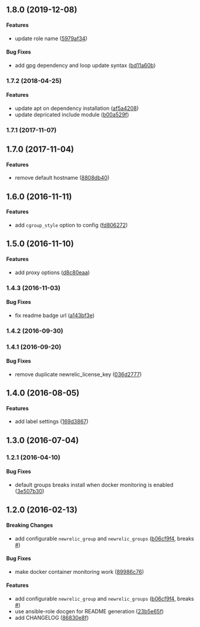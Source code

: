 <a name="1.8.0"></a>
## 1.8.0 (2019-12-08)


#### Features

*   update role name ([5979af34](https://github.com/weareinteractive/ansible-newrelic/commit/5979af343fe2905660a3829705894ba05424cdca))

#### Bug Fixes

*   add gpg dependency and loop update syntax ([bd11a60b](https://github.com/weareinteractive/ansible-newrelic/commit/bd11a60b10be3bb945f87edc1a9d34d5773d5fa9))



<a name="1.7.2"></a>
### 1.7.2 (2018-04-25)


#### Features

*   update apt on dependency installation ([af5a4208](https://github.com/weareinteractive/ansible-newrelic/commit/af5a42085a23f6aa90d73d597a6f772e2eed4559))
*   update depricated include module ([b00a529f](https://github.com/weareinteractive/ansible-newrelic/commit/b00a529fb329868218626e40760d6b801d6a13dc))



<a name="1.7.1"></a>
### 1.7.1 (2017-11-07)




<a name="1.7.0"></a>
## 1.7.0 (2017-11-04)


#### Features

*   remove default hostname ([8808db40](https://github.com/weareinteractive/ansible-newrelic/commit/8808db40d26ce00e5b9a2390ad1fde7fc5359ca5))



<a name="1.6.0"></a>
## 1.6.0 (2016-11-11)


#### Features

*   add `cgroup_style` option to config ([fd806272](https://github.com/weareinteractive/ansible-newrelic/commit/fd80627235dca4c6dad2b4edaa13e3d5ab64174d))



<a name="1.5.0"></a>
## 1.5.0 (2016-11-10)


#### Features

*   add proxy options ([d8c80eaa](https://github.com/weareinteractive/ansible-newrelic/commit/d8c80eaac222078c918be6ff80ce94f4d444510b))



<a name="1.4.3"></a>
### 1.4.3 (2016-11-03)


#### Bug Fixes

*   fix readme badge url ([a143bf3e](https://github.com/weareinteractive/ansible-newrelic/commit/a143bf3ee48ee07fa3657186763d857d00083b56))



<a name="1.4.2"></a>
### 1.4.2 (2016-09-30)




<a name="1.4.1"></a>
### 1.4.1 (2016-09-20)


#### Bug Fixes

*   remove duplicate newrelic_license_key ([036d2777](https://github.com/weareinteractive/ansible-newrelic/commit/036d27779b7db47b9fb06b9a983d759d2ad196bf))



<a name="1.4.0"></a>
## 1.4.0 (2016-08-05)


#### Features

*   add label settings ([169d3867](https://github.com/weareinteractive/ansible-newrelic/commit/169d386710aba0d7d1397cb68ef7f8426d1fac80))



<a name="1.3.0"></a>
## 1.3.0 (2016-07-04)




<a name="1.2.1"></a>
### 1.2.1 (2016-04-10)


#### Bug Fixes

*   default groups breaks install when docker monitoring is enabled ([3e507b30](https://github.com/weareinteractive/ansible-newrelic/commit/3e507b3080fa8040a3659577f1bdc25c3d97508a))



<a name="1.2.0"></a>
## 1.2.0 (2016-02-13)


#### Breaking Changes

*   add configurable `newrelic_group` and `newrelic_groups` ([b06cf9f4](https://github.com/weareinteractive/ansible-newrelic/commit/b06cf9f4bbaeb6edd3bae8b600d351a27dbd28d5), breaks [#](https://github.com/weareinteractive/ansible-newrelic/issues/))

#### Bug Fixes

*   make docker container monitoring work ([89986c76](https://github.com/weareinteractive/ansible-newrelic/commit/89986c7649e3bc3d9f08d1d2027596b9e089b6c5))

#### Features

*   add configurable `newrelic_group` and `newrelic_groups` ([b06cf9f4](https://github.com/weareinteractive/ansible-newrelic/commit/b06cf9f4bbaeb6edd3bae8b600d351a27dbd28d5), breaks [#](https://github.com/weareinteractive/ansible-newrelic/issues/))
*   use ansible-role docgen for README generation ([23b5e65f](https://github.com/weareinteractive/ansible-newrelic/commit/23b5e65fb9fe82851ec450f99d80b7db42663e58))
*   add CHANGELOG ([86830e8f](https://github.com/weareinteractive/ansible-newrelic/commit/86830e8f5d84195c2b3c11a8d3b1235a74cb136f))



